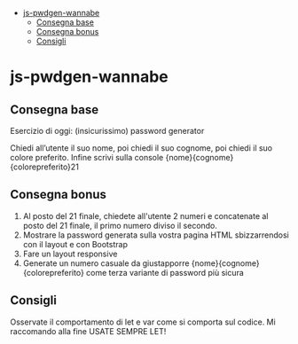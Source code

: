 - [js-pwdgen-wannabe](#js-pwdgen-wannabe)
  - [Consegna base](#consegna-base)
  - [Consegna bonus](#consegna-bonus)
  - [Consigli](#consigli)

# js-pwdgen-wannabe

## Consegna base

Esercizio di oggi: (insicurissimo) password generator

Chiedi all’utente il suo nome, poi chiedi il suo cognome, poi chiedi il suo colore preferito. Infine scrivi sulla console {nome}{cognome}{colorepreferito}21

## Consegna bonus

1. Al posto del 21 finale, chiedete all'utente 2 numeri e concatenate al posto del 21 finale, il primo numero diviso il secondo.
2. Mostrare la password generata sulla vostra pagina HTML sbizzarrendosi con il layout e con Bootstrap
3. Fare un layout responsive
4. Generate un numero casuale da giustapporre {nome}{cognome}{colorepreferito} come terza variante di password più sicura

## Consigli

Osservate il comportamento di let e var come si comporta sul codice. Mi raccomando alla fine USATE SEMPRE LET!
